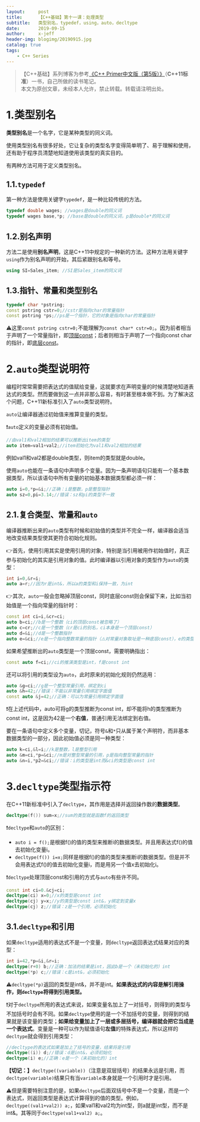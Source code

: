 ```yaml
---
layout:     post
title:      【C++基础】第十一课：处理类型
subtitle:   类型别名，typedef，using，auto，decltype
date:       2019-09-15
author:     x-jeff
header-img: blogimg/20190915.jpg
catalog: true
tags:
    - C++ Series
---
```

>【C++基础】系列博客为参考[《C++ Primer中文版（第5版）》](https://www.phei.com.cn/module/goods/wssd_content.jsp?bookid=37655)（**C++11标准**）一书，自己所做的读书笔记。  
>本文为原创文章，未经本人允许，禁止转载。转载请注明出处。

# 1.类型别名

**类型别名**是一个名字，它是某种类型的同义词。

使用类型别名有很多好处，它让复杂的类型名字变得简单明了、易于理解和使用，还有助于程序员清楚地知道使用该类型的真实目的。

有两种方法可用于定义类型别名。

## 1.1.`typedef`

第一种方法是使用关键字`typedef`，是一种比较传统的方法。

```c++
typedef double wages; //wages是double的同义词
typedef wages base,*p; //base是double的同义词，p是double*的同义词
```

## 1.2.别名声明

方法二是使用**别名声明**，这是C++11中规定的一种新的方法。这种方法用关键字`using`作为别名声明的开始，其后紧跟别名和等号。

```c++
using SI=Sales_item; //SI是Sales_item的同义词
```

## 1.3.指针、常量和类型别名

```c++
typedef char *pstring;
const pstring cstr=0;//cstr是指向char的常量指针
const pstring *ps;//ps是一个指针，它的对象是指向char的常量指针
```

⚠️这里`const pstring cstr=0;`不能理解为`const char* cstr=0;`。因为前者相当于声明了一个常量指针，即[顶层const](http://shichaoxin.com/2019/08/17/C++基础-第十课-const限定符/)；后者则相当于声明了一个指向const char的指针，即[底层const](http://shichaoxin.com/2019/08/17/C++基础-第十课-const限定符/)。

# 2.`auto`类型说明符

编程时常常需要把表达式的值赋给变量，这就要求在声明变量的时候清楚地知道表达式的类型。然而要做到这一点并非那么容易，有时甚至根本做不到。为了解决这个问题，C++11新标准引入了`auto`类型说明符。

`auto`让编译器通过初始值来推算变量的类型。

❗️`auto`定义的变量必须有初始值。

```c++
//由val1和val2相加的结果可以推断出item的类型
auto item=val1+val2;//item初始化为val1和val2相加的结果
```

例如val1和val2都是double类型，则item的类型就是double。

使用`auto`也能在一条语句中声明多个变量。因为一条声明语句只能有一个基本数据类型，所以该语句中所有变量的初始基本数据类型都必须一样：

```c++
auto i=0,*p=&i;//正确：i是整数，p是整型指针
auto sz=0,pi=3.14;//错误：sz和pi的类型不一致
```

## 2.1.复合类型、常量和`auto`

编译器推断出来的`auto`类型有时候和初始值的类型并不完全一样，编译器会适当地改变结果类型使其更符合初始化规则。

👉首先，使用引用其实是使用引用的对象，特别是当引用被用作初始值时，真正参与初始化的其实是引用对象的值。此时编译器以引用对象的类型作为`auto`的类型：

```c++
int i=0,&r=i;
auto a=r;//因为r是int&，所以a的类型和i保持一致，为int
```

👉其次，`auto`一般会忽略掉顶层const，同时底层const则会保留下来，比如当初始值是一个指向常量的指针时：

```c++
const int ci=i,&cr=ci;
auto b=ci;//b是一个整数（ci的顶层const被忽略了）
auto c=cr;//c是一个整数（cr是ci的别名，ci本身是一个顶层const）
auto d=&i;//d是一个整数指针
auto e=&ci;//e是一个指向整数常量的指针（⚠️对常量对象取址是一种底层const），e的类型为const int*，底层const被保留。
```

如果希望推断出的`auto`类型是一个顶层const，需要明确指出：

```c++
const auto f=ci;//ci的推演类型是int，f是const int
```

还可以将引用的类型设为`auto`，此时原来的初始化规则仍然适用：

```c++
auto &g=ci;//g是一个整型常量引用，绑定到ci
auto &h=42;//错误：不能以非常量引用绑定字面值
const auto &j=42;//正确：可以为常量引用绑定字面值
```

❗️在上述代码中，auto可将g的类型推断为const int，却不能将h的类型推断为const int，这是因为42是一个**右值**，普通引用无法绑定到右值。

要在一条语句中定义多个变量，切记，符号`&`和`*`只从属于某个声明符，而非基本数据类型的一部分，因此初始值必须是同一种类型：

```c++
auto k=ci,&l=i;//k是整数，l是整型引用
auto &m=ci,*p=&ci;//m是对整型常量的引用，p是指向整型常量的指针
auto &n=i,*p2=&ci;//错误：i的类型是int而&ci的类型是const int
```

# 3.`decltype`类型指示符

在C++11新标准中引入了`decltype`，其作用是选择并返回操作数的**数据类型**。

```c++
decltype(f()) sum=x;//sum的类型就是函数f的返回类型
```

❗️`decltype`和`auto`的区别：

* `auto i = f();`是根据f()的值的类型来推断i的数据类型。并且用表达式f()的值去初始化变量i。
* `decltype(f()) i=x;`同样是根据f()的值的类型来推断i的数据类型。但是并不会用表达式f()的值去初始化变量i，而是用另一个值x去初始化i。

❗️`decltype`处理顶层const和引用的方式与`auto`有些许不同。

```c++
const int ci=0.&cj=ci;
decltype(ci) x=0;//x的类型是const int
decltype(cj) y=x;//y的类型是const int&，y绑定到变量x
decltype(cj) z;//错误：z是一个引用，必须初始化
```

## 3.1.`decltype`和引用

如果`decltype`适用的表达式不是一个变量，则`decltype`返回表达式结果对应的类型：

```c++
int i=42,*p=&i,&r=i;
decltype(r+0) b;//正确：加法的结果是int，因此b是一个（未初始化的）int
decltype(*p) c;//错误：c是int&，必须初始化
```

⚠️`decltype(*p)`返回的类型是int&，并不是int。**如果表达式的内容是解引用操作，则`decltype`将得到引用类型。**

❗️对于`decltype`所用的表达式来说，如果变量名加上了一对括号，则得到的类型与不加括号时会有不同。如果`decltype`使用的是一个不加括号的变量，则得到的结果就是该变量的类型；**如果给变量加上了一层或多层括号，编译器就会把它当成是一个表达式**。变量是一种可以作为赋值语句**左值**的特殊表达式，所以这样的`decltype`就会得到引用类型：

```c++
//decltype的表达式如果是加上了括号的变量，结果将是引用
decltype((i)) d;//错误：d是int&，必须初始化
decltype(i) e;//正确：e是一个（未初始化的）int
```

**【切记：】**`decltype((variable))`（注意是双层括号）的结果永远是引用，而`decltype(variable)`结果只有当`variable`本身就是一个引用时才是引用。

⚠️但是需要特别注意的是，如果`decltype`后面双括号中不是一个变量，而是一个表达式，则返回类型是表达式计算得到的值的类型。例如，`decltype((val1+val2)) a;`，如果val1和val2均为int型，则a就是int型，而不是int&。其等同于`decltype(val1+val2) a;`。